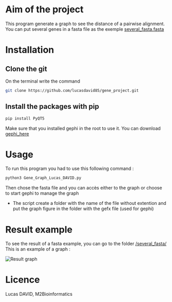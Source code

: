 # Aim of the project

This program generate a graph to see the distance of a pairwise alignment. 
You can put several genes in a fasta file as the exemple [several_fasta.fasta](https://github.com/lucasdavid85/gene_project/blob/master/several_fasta.fasta)


# Installation

## Clone the git

On the terminal write the command
```bash
git clone https://github.com/lucasdavid85/gene_project.git
```
## Install the packages with pip
```bash
pip install PyQT5
```
Make sure that you installed gephi in the root to use it. 
You can download [gephi_here](https://gephi.org/users/download/)


# Usage
To run this program you had to use this following command :
```bash
python3 Gene_Graph_Lucas_DAVID.py
```

Then chose the fasta file and you can accès either to the graph or choose to start gephi to manage the graph
* The script create a folder with the name of the file without extention and put the graph figure in the folder with the gefx file (used for gephi)


# Result example 
To see the result of a fasta example, you can go to the folder [/several_fasta/](https://github.com/lucasdavid85/gene_project/blob/master/several_fasta/)
This is an example of a graph : 

![Result graph](https://github.com/lucasdavid85/gene_project/blob/master/several_fasta/Fig_fastas.png)


# Licence
Lucas DAVID, M2Bioinformatics